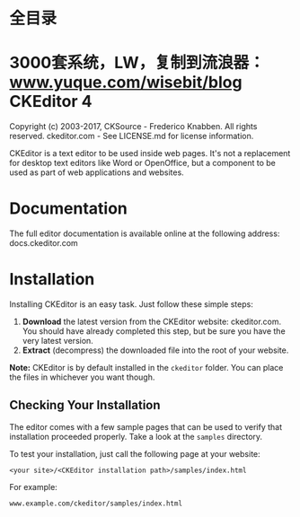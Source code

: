 # 全目录

3000套系统，LW，复制到流浪器：www.yuque.com/wisebit/blog
CKEditor 4
==========

Copyright (c) 2003-2017, CKSource - Frederico Knabben. All rights reserved.
ckeditor.com - See LICENSE.md for license information.

CKEditor is a text editor to be used inside web pages. It's not a replacement
for desktop text editors like Word or OpenOffice, but a component to be used as
part of web applications and websites.

# Documentation

The full editor documentation is available online at the following address:
docs.ckeditor.com

# Installation

Installing CKEditor is an easy task. Just follow these simple steps:

 1. **Download** the latest version from the CKEditor website:
    ckeditor.com. You should have already completed this step, but be
    sure you have the very latest version.
 2. **Extract** (decompress) the downloaded file into the root of your website.

**Note:** CKEditor is by default installed in the `ckeditor` folder. You can
place the files in whichever you want though.

## Checking Your Installation

The editor comes with a few sample pages that can be used to verify that
installation proceeded properly. Take a look at the `samples` directory.

To test your installation, just call the following page at your website:

	<your site>/<CKEditor installation path>/samples/index.html

For example:

	www.example.com/ckeditor/samples/index.html
